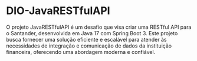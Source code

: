 # DIO-JavaRESTfulAPI
O projeto JavaRESTfulAPI é um desafio que visa criar uma RESTful API para o Santander, desenvolvida em Java 17 com Spring Boot 3. Este projeto busca fornecer uma solução eficiente e escalável para atender às necessidades de integração e comunicação de dados da instituição financeira, oferecendo uma abordagem moderna e confiável.

